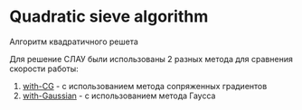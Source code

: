 # Quadratic sieve algorithm

Алгоритм квадратичного решета

Для решение СЛАУ были использованы 2 разных метода для сравнения скорости работы:
1. [with-CG](https://github.com/1ldaun/quadratic-sieve-algo/tree/main/with-CG) - с использованием метода сопряженных градиентов
2. [with-Gaussian](https://github.com/1ldaun/quadratic-sieve-algo/tree/main/with-Gaussian) - с использованием метода Гаусса
